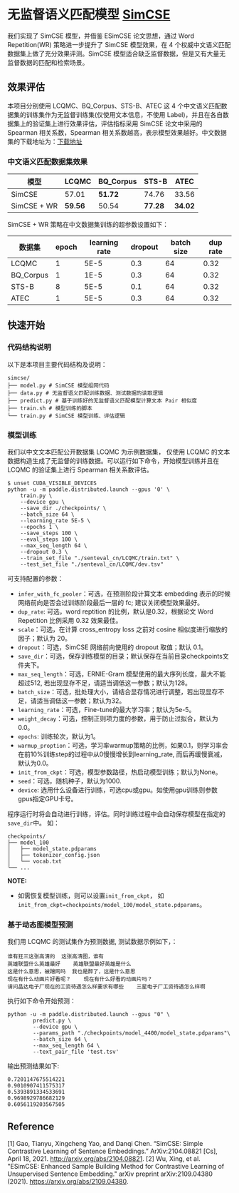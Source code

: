 # 无监督语义匹配模型 [SimCSE](https://arxiv.org/abs/2104.08821)

我们实现了 SimCSE 模型，并借鉴 ESimCSE 论文思想，通过 Word Repetition(WR) 策略进一步提升了 SimCSE 模型效果，在 4 个权威中文语义匹配数据集上做了充分效果评测。SimCSE 模型适合缺乏监督数据，但是又有大量无监督数据的匹配和检索场景。

## 效果评估
本项目分别使用 LCQMC、BQ_Corpus、STS-B、ATEC 这 4 个中文语义匹配数据集的训练集作为无监督训练集(仅使用文本信息，不使用 Label)，并且在各自数据集上的验证集上进行效果评估，评估指标采用 SimCSE 论文中采用的 Spearman 相关系数，Spearman 相关系数越高，表示模型效果越好。中文数据集的下载地址为：[下载地址](https://paddlenlp.bj.bcebos.com/datasets/senteval_cn.zip)

### 中文语义匹配数据集效果

| 模型| LCQMC | BQ_Corpus|STS-B|ATEC|
|-------|-------|-----|------|-----|
|SimCSE| 57.01 | **51.72** | 74.76 | 33.56 |
| SimCSE + WR| **59.56** | 50.54 | **77.28** | **34.02** |

SimCSE + WR 策略在中文数据集训练的超参数设置如下：

| 数据集|epoch | learning rate | dropout|batch size| dup rate|
|-------|-------|-----|------|-----|-----|
|LCQMC|1| 5E-5 | 0.3 |64| 0.32 |
|BQ_Corpus|1| 1E-5 | 0.3 |64|0.32 |
|STS-B|8| 5E-5 | 0.1 |64| 0.32 |
|ATEC|1| 5E-5 | 0.3 | 64| 0.32 |



## 快速开始

### 代码结构说明

以下是本项目主要代码结构及说明：

```
simcse/
├── model.py # SimCSE 模型组网代码
├── data.py # 无监督语义匹配训练数据、测试数据的读取逻辑
├── predict.py # 基于训练好的无监督语义匹配模型计算文本 Pair 相似度
├── train.sh # 模型训练的脚本
└── train.py # SimCSE 模型训练、评估逻辑
```

### 模型训练
我们以中文文本匹配公开数据集 LCQMC 为示例数据集， 仅使用 LCQMC 的文本数据构造生成了无监督的训练数据。可以运行如下命令，开始模型训练并且在 LCQMC 的验证集上进行 Spearman 相关系数评估。

```shell
$ unset CUDA_VISIBLE_DEVICES
python -u -m paddle.distributed.launch --gpus '0' \
    train.py \
    --device gpu \
    --save_dir ./checkpoints/ \
    --batch_size 64 \
    --learning_rate 5E-5 \
    --epochs 1 \
    --save_steps 100 \
    --eval_steps 100 \
    --max_seq_length 64 \
    --dropout 0.3 \
    --train_set_file "./senteval_cn/LCQMC/train.txt" \
    --test_set_file "./senteval_cn/LCQMC/dev.tsv"
```

可支持配置的参数：

* `infer_with_fc_pooler`：可选，在预测阶段计算文本 embedding 表示的时候网络前向是否会过训练阶段最后一层的 fc;  建议关闭模型效果最好。
* `dup_rate`: 可选，word reptition 的比例，默认是0.32，根据论文 Word Repetition 比例采用 0.32 效果最佳。
* `scale`：可选，在计算 cross_entropy loss 之前对 cosine 相似度进行缩放的因子；默认为 20。
* `dropout`：可选，SimCSE 网络前向使用的 dropout 取值；默认 0.1。
* `save_dir`：可选，保存训练模型的目录；默认保存在当前目录checkpoints文件夹下。
* `max_seq_length`：可选，ERNIE-Gram 模型使用的最大序列长度，最大不能超过512, 若出现显存不足，请适当调低这一参数；默认为128。
* `batch_size`：可选，批处理大小，请结合显存情况进行调整，若出现显存不足，请适当调低这一参数；默认为32。
* `learning_rate`：可选，Fine-tune的最大学习率；默认为5e-5。
* `weight_decay`：可选，控制正则项力度的参数，用于防止过拟合，默认为0.0。
* `epochs`: 训练轮次，默认为1。
* `warmup_proption`：可选，学习率warmup策略的比例，如果0.1，则学习率会在前10%训练step的过程中从0慢慢增长到learning_rate, 而后再缓慢衰减，默认为0.0。
* `init_from_ckpt`：可选，模型参数路径，热启动模型训练；默认为None。
* `seed`：可选，随机种子，默认为1000.
* `device`: 选用什么设备进行训练，可选cpu或gpu。如使用gpu训练则参数gpus指定GPU卡号。

程序运行时将会自动进行训练，评估。同时训练过程中会自动保存模型在指定的`save_dir`中。
如：
```text
checkpoints/
├── model_100
│   ├── model_state.pdparams
│   ├── tokenizer_config.json
│   └── vocab.txt
└── ...
```

**NOTE:**
* 如需恢复模型训练，则可以设置`init_from_ckpt`， 如`init_from_ckpt=checkpoints/model_100/model_state.pdparams`。

### 基于动态图模型预测

我们用 LCQMC 的测试集作为预测数据,  测试数据示例如下，：
```text
谁有狂三这张高清的  这张高清图，谁有
英雄联盟什么英雄最好    英雄联盟最好英雄是什么
这是什么意思，被蹭网吗  我也是醉了，这是什么意思
现在有什么动画片好看呢？    现在有什么好看的动画片吗？
请问晶达电子厂现在的工资待遇怎么样要求有哪些    三星电子厂工资待遇怎么样啊
```

执行如下命令开始预测：
```shell
python -u -m paddle.distributed.launch --gpus "0" \
        predict.py \
        --device gpu \
        --params_path "./checkpoints/model_4400/model_state.pdparams"\
        --batch_size 64 \
        --max_seq_length 64 \
        --text_pair_file 'test.tsv'
```

输出预测结果如下:
```text
0.7201147675514221
0.9010907411575317
0.5393891334533691
0.9698929786682129
0.6056119203567505
```

## Reference
[1] Gao, Tianyu, Xingcheng Yao, and Danqi Chen. “SimCSE: Simple Contrastive Learning of Sentence Embeddings.” ArXiv:2104.08821 [Cs], April 18, 2021. http://arxiv.org/abs/2104.08821.
[2] Wu, Xing, et al. "ESimCSE: Enhanced Sample Building Method for Contrastive Learning of Unsupervised Sentence Embedding." arXiv preprint arXiv:2109.04380 (2021). https://arxiv.org/abs/2109.04380.
